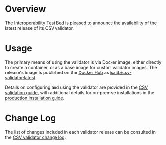 # Overview

The [Interoperability Test Bed](https://joinup.ec.europa.eu/collection/interoperability-test-bed-repository/solution/interoperability-test-bed) is pleased to announce the availability of the latest release of its CSV validator.

# Usage

The primary means of using the validator is via Docker image, either directly to create a container, or as a base image for custom validator images. The release's image is published on the [Docker Hub](https://hub.docker.com/) as [isaitb/csv-validator:latest](https://hub.docker.com/r/isaitb/csv-validator).

Details on configuring and using the validator are provided in the [CSV validation guide](https://www.itb.ec.europa.eu/docs/guides/latest/validatingCSV/index.html), with additional details for on-premise installations in the [production installation guide](https://www.itb.ec.europa.eu/docs/guides/latest/installingValidatorProduction/index.html).

# Change Log

The list of changes included in each validator release can be consulted in the [CSV validator change log](https://www.itb.ec.europa.eu/docs/guides/latest/validatingCSV/index.html#change-history).
